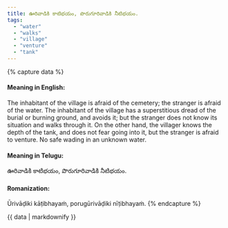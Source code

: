 ```yaml
---
title: ఊరివాడికి కాటిభయం, పొరుగూరివాడికి నీటిభయం.
tags:
  - "water"
  - "walks"
  - "village"
  - "venture"
  - "tank"
---
```


{% capture data %}
#### Meaning in English:
The inhabitant of the village is afraid of the cemetery; the stranger is afraid of the water. The inhabitant of the village has a superstitious dread of the burial or burning ground, and avoids it; but the stranger does not know its situation and walks through it. On the other hand, the villager knows the depth of the tank, and does not fear going into it, but the stranger is afraid to venture.
No safe wading in an unknown water.

#### Meaning in Telugu:
ఊరివాడికి కాటిభయం, పొరుగూరివాడికి నీటిభయం.

#### Romanization:
Ūrivāḍiki kāṭibhayaṁ, porugūrivāḍiki nīṭibhayaṁ.
{% endcapture %}

{{ data | markdownify }}

